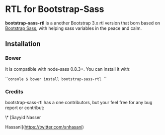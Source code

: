 RTL for Bootstrap-Sass
======================

**bootstrap-sass-rtl** is a another Bootstrap 3.x rtl version that born based on
[Bootstrap Sass](<http://github.com/twbs/bootstrap-sass>), with helping sass
variables in the peace and calm.

Installation
------------

### Bower

It is compatible with node-sass 0.8.3+. You can install it with:

\`\``console $ bower install bootstrap-sass-rtl `\`\`

### Credits

bootstrap-sass-rtl has a one contributors, but your feel free for any bug report
or contribut:

<!-- feel free to make these link wherever you wish --> \* [Sayyid Nasser
Hassani](<https://twitter.com/snhasani>)
